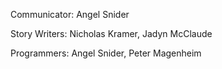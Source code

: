 Communicator: Angel Snider

Story Writers: Nicholas Kramer, Jadyn McClaude

Programmers: Angel Snider, Peter Magenheim